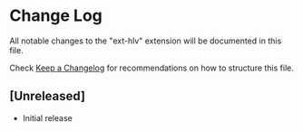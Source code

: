 # Change Log

All notable changes to the "ext-hlv" extension will be documented in this file.

Check [Keep a Changelog](http://keepachangelog.com/) for recommendations on how to structure this file.

## [Unreleased]

- Initial release
